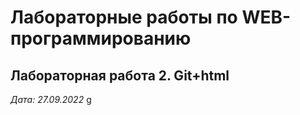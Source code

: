# Лабораторные работы по WEB-программированию

## Лабораторная работа 2. Git+html

*Дата: 27.09.2022*
g